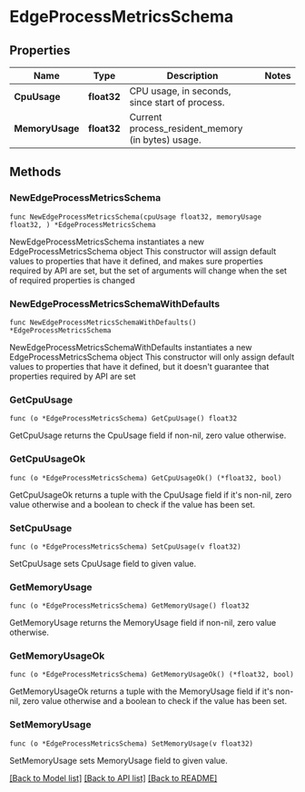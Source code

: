 # EdgeProcessMetricsSchema

## Properties

Name | Type | Description | Notes
------------ | ------------- | ------------- | -------------
**CpuUsage** | **float32** | CPU usage, in seconds, since start of process. | 
**MemoryUsage** | **float32** | Current process_resident_memory (in bytes) usage. | 

## Methods

### NewEdgeProcessMetricsSchema

`func NewEdgeProcessMetricsSchema(cpuUsage float32, memoryUsage float32, ) *EdgeProcessMetricsSchema`

NewEdgeProcessMetricsSchema instantiates a new EdgeProcessMetricsSchema object
This constructor will assign default values to properties that have it defined,
and makes sure properties required by API are set, but the set of arguments
will change when the set of required properties is changed

### NewEdgeProcessMetricsSchemaWithDefaults

`func NewEdgeProcessMetricsSchemaWithDefaults() *EdgeProcessMetricsSchema`

NewEdgeProcessMetricsSchemaWithDefaults instantiates a new EdgeProcessMetricsSchema object
This constructor will only assign default values to properties that have it defined,
but it doesn't guarantee that properties required by API are set

### GetCpuUsage

`func (o *EdgeProcessMetricsSchema) GetCpuUsage() float32`

GetCpuUsage returns the CpuUsage field if non-nil, zero value otherwise.

### GetCpuUsageOk

`func (o *EdgeProcessMetricsSchema) GetCpuUsageOk() (*float32, bool)`

GetCpuUsageOk returns a tuple with the CpuUsage field if it's non-nil, zero value otherwise
and a boolean to check if the value has been set.

### SetCpuUsage

`func (o *EdgeProcessMetricsSchema) SetCpuUsage(v float32)`

SetCpuUsage sets CpuUsage field to given value.


### GetMemoryUsage

`func (o *EdgeProcessMetricsSchema) GetMemoryUsage() float32`

GetMemoryUsage returns the MemoryUsage field if non-nil, zero value otherwise.

### GetMemoryUsageOk

`func (o *EdgeProcessMetricsSchema) GetMemoryUsageOk() (*float32, bool)`

GetMemoryUsageOk returns a tuple with the MemoryUsage field if it's non-nil, zero value otherwise
and a boolean to check if the value has been set.

### SetMemoryUsage

`func (o *EdgeProcessMetricsSchema) SetMemoryUsage(v float32)`

SetMemoryUsage sets MemoryUsage field to given value.



[[Back to Model list]](../README.md#documentation-for-models) [[Back to API list]](../README.md#documentation-for-api-endpoints) [[Back to README]](../README.md)


